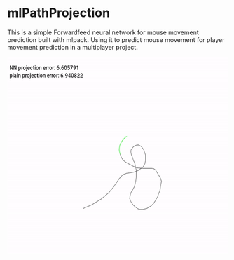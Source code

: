 # mlPathProjection
This is a simple Forwardfeed neural network for mouse movement prediction built with mlpack.
Using it to predict mouse movement for player movement prediction in a multiplayer project.

<img src="./giphy.gif" alt="My Project GIF" width="600" height="450">



